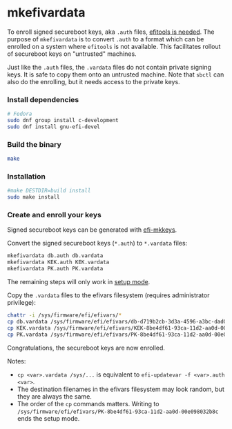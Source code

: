 # mkefivardata

To enroll signed secureboot keys, aka `.auth` files, [efitools is needed](https://github.com/Foxboron/sbctl/issues/434). The purpose of `mkefivardata` is to convert  `.auth` to a format which can be enrolled on a system where `efitools` is not available. This facilitates rollout of secureboot keys on "untrusted" machines.

Just like the `.auth` files, the `.vardata` files do not contain private signing keys. It is safe to copy them onto an untrusted machine. Note that `sbctl` can also do the enrolling, but it needs access to the private keys.

### Install dependencies

```sh
# Fedora
sudo dnf group install c-development
sudo dnf install gnu-efi-devel
```

### Build the binary

```sh
make
```

### Installation

```sh
#make DESTDIR=build install
sudo make install
```

### Create and enroll your keys

Signed secureboot keys can be generated with [efi-mkkeys](https://github.com/jirutka/efi-mkkeys).

Convert the signed secureboot keys (`*.auth`) to `*.vardata` files:

```sh
mkefivardata db.auth db.vardata
mkefivardata KEK.auth KEK.vardata
mkefivardata PK.auth PK.vardata
```

The remaining steps will only work in [setup mode](https://wiki.archlinux.org/title/Unified_Extensible_Firmware_Interface/Secure_Boot).

Copy the `.vardata` files to the efivars filesystem (requires administrator privilege):

```sh
chattr -i /sys/firmware/efi/efivars/*
cp db.vardata /sys/firmware/efi/efivars/db-d719b2cb-3d3a-4596-a3bc-dad00e67656f
cp KEK.vardata /sys/firmware/efi/efivars/KEK-8be4df61-93ca-11d2-aa0d-00e098032b8c
cp PK.vardata /sys/firmware/efi/efivars/PK-8be4df61-93ca-11d2-aa0d-00e098032b8c
```

Congratulations, the secureboot keys are now enrolled.

Notes:

* `cp <var>.vardata /sys/...` is equivalent to `efi-updatevar -f <var>.auth <var>`.
* The destination filenames in the efivars filesystem may look random, but they are always the same.
* The order of the `cp` commands matters. Writing to `/sys/firmware/efi/efivars/PK-8be4df61-93ca-11d2-aa0d-00e098032b8c` ends the setup mode.
